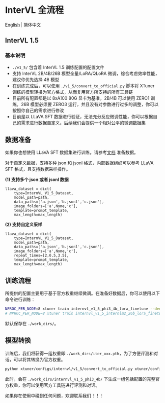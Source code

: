 # InterVL 全流程

[English](./README.md) | 简体中文

## InterVL 1.5

### 基本说明

- `./v1_5/` 包含着 InterVL 1.5 训练配置的配置文件
- 支持 InterVL 2B/4B/26B 模型全量/LoRA/QLoRA 微调，综合考虑效率性能，建议你优先选择 4B 模型
- 在训练完成后，可以使用 `./v1_5/convert_to_official.py` 脚本将 XTuner 训练的模型转换为官方格式，从而复用官方所支持的所有工具链
- 目前所有配置都是以 8xA100 80G 显卡为基准，2B/4B 可以使用 ZERO1 训练，26B 模型必须要 ZERO3 运行，并且没有对参数进行过多的调整，你可以按照你自己的需求进行修改
- 目前是以 LLaVA SFT 数据进行验证，无法充分反应微调性能，你可以根据自己的需求进行数据自定义，后续我们会提供一个相对公平的微调数据集

## 数据准备

如果你也想使用 LLaVA SFT 数据集进行训练，请参考[文档](../../../docs/zh_cn/user_guides/dataset_prepare.md#llava-dataset) 准备数据。

对于自定义数据，支持多种 json 和 jsonl 格式，内部数据组织可以参考 LLaVA SFT 格式，且支持数据采样操作。

**(1) 支持多个 json 或者 jsonl 数据**

```text
llava_dataset = dict(
    type=InternVL_V1_5_Dataset,
    model_path=path,
    data_paths=['a.json','b.jsonl','c.json'],
    image_folders=['a',None,'c'],
    template=prompt_template,
    max_length=max_length)
```

**(2) 支持自定义采样**

```text
llava_dataset = dict(
    type=InternVL_V1_5_Dataset,
    model_path=path,
    data_paths=['a.json','b.jsonl','c.json'],
    image_folders=['a',None,'c'],
    repeat_times=[2,0.5,3.5],
    template=prompt_template,
    max_length=max_length)
```

## 训练流程

所提供的配置主要用于基于官方权重继续微调。在准备好数据后，你可以使用以下命令进行训练：

```bash
NPROC_PER_NODE=8 xtuner train internvl_v1_5_phi3_4b_lora_finetune --deepspeed deepspeed_zero1
# NPROC_PER_NODE=8 xtuner train internvl_v1_5_internlm2_26b_lora_finetune.py --deepspeed deepspeed_zero3
```

默认保存在 `./work_dirs/`。

## 模型转换

训练后，我们将获得一组权重即 `./work_dirs/iter_xxx.pth`，为了方便评测和对话，可以将其转换为官方权重。

```bash
python xtuner/configs/internvl/v1_5/convert_to_official.py xtuner/configs/internvl/v1_5/internvl_v1_5_phi3_4b_lora_finetune.py ./work_dirs/iter_xxx.pth ./work_dirs/internvl_v1_5_phi3_4b/
```

此时，会在 `./work_dirs/internvl_v1_5_phi3_4b/` 下生成一组包括配置的完整官方权重，你可以使用官方工具链进行评测和对话。

如果你在使用中碰到任何问题，欢迎联系我们！！！
